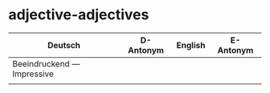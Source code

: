 # adjective-adjectives

| Deutsch                     | D-Antonym | English | E-Antonym |
|-----------------------------|-----------|---------|-----------|
| Beeindruckend — Impressive  |           |         |           |
|                             |           |         |           |



